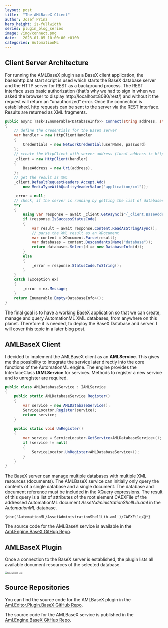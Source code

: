 ```yaml
---
layout: post
title:  "The AMLBaseX Client"
author: Josef Prinz
hero_height: is-fullwidth
series: plugin_blog_series
image: /img/connect.png
date:   2023-01-05 10:00:00 +0100
categories: AutomationML
---
```


## Client Server Architecture
For running the AMLBaseX plugin as a BaseX client application, the basexhttp.bat start script is used which starts the BaseX database server and the HTTP server for REST as a background process. The REST interface uses basic authorization (that's why we had to sign in when we asked the browser to display http://localhost:8080/rest/) and without it the request will return an “unauthorized” error. Once the connection is established, http requests can be sent to the server via the REST interface. Results are returned as XML fragments. 

```c#
public async Task<IEnumerable<DatabaseInfo>> Connect(string address, string userName, string password)
{
	// define the credentials for the BaseX server
	var handler = new HttpClientHandler
	{
		Credentials = new NetworkCredential(userName, password)
	};
	// create the HttpClient with server address (local address is http://localhost:8080/rest/)
	_client = new HttpClient(handler)
	{
		BaseAddress = new Uri(address),
	};
	// get the result as XML 
	_client.DefaultRequestHeaders.Accept.Add(
		new MediaTypeWithQualityHeaderValue("application/xml"));

	_error = null;
	// check, if the server is running by getting the list of databases
	try
	{
		using var response = await _client.GetAsync($"{_client.BaseAddress}");
		if (response.IsSuccessStatusCode)
		{
			var result = await response.Content.ReadAsStringAsync();
			// parse the XML result as an XDocument
			var content = XDocument.Parse(result);
			var databases = content.Descendants(Name("database"));
			return databases.Select(d => new DatabaseInfo(d));
		}
		else
		{
			_error = response.StatusCode.ToString();
		}
	}
	catch (Exception ex)
	{
		_error = ex.Message;
	}
	return Enumerable.Empty<DatabaseInfo>();
}
```

The final goal is to have a working BaseX application so that we can create, manage and query AutomationML XML databases, from anywhere on this planet. Therefore it is needed, to deploy the BaseX Database and server. I will cover this topic in a later blog post.

## AMLBaseX Client
I decided to implement the AMLBaseX client as an **AMLService**. This gives me the possibility to integrate the service later directly into the core functions of the AutomationML engine. The engine provides the InterfaceClass **IAMLService** for services. Methods to register a new service and to unregister are required.

```c#
public class AMLDatabaseService : IAMLService
{
    public static AMLDatabaseService Register()
    {
        var service = new AMLDatabaseService();
        ServiceLocator.Register(service);
        return service;
    }
    
    public static void UnRegister()
    {
        var service = ServiceLocator.GetService<AMLDatabaseService>();
        if (service != null)
        {
            ServiceLocator.UnRegister<AMLDatabaseService>();
        }
    }
}
```

The BaseX server can manage multiple databases with multiple XML resources (documents). The AMLBaseX service can initially only query the contents of a single database and a single document. The database and document reference must be included in the XQuery expressions. The result of this query is a list of attributes of the root element CAEXFile of the addressed AutomationML document *AssetAdministrationShellLib.aml* in the *AutomationML* database.

```xquery
{doc('AutomationML/AssetAdministrationShellLib.aml')/CAEXFile/@*}
```

The source code for the AMLBaseX service is available in the [Aml.Engine.BaseX GitHup Repo][Aml.Engine.BaseX GitHup Repo].


## AMLBaseX Plugin

Once a connection to the BaseX server is established, the plugin lists all available document resources of the selected database.

<img src="/img/documentList.png" alt="Document List" style="zoom:50%;" />

## Source Repositories
You can find the source code for the AMLBaseX plugin in the [Aml.Editor.Plugin.BaseX GitHub Repo][Aml.Editor.Plugin.BaseX GitHub Repo].

The source code for the AMLBaseX service is published in the [Aml.Engine.BaseX GitHup Repo][Aml.Engine.BaseX GitHup Repo].


[Aml.Editor.Plugin.BaseX GitHub Repo]: https://github.com/josefprinz/Aml.Editor.Plugin.BaseX
[Aml.Engine.BaseX GitHup Repo]: https://github.com/josefprinz/Aml.Engine.BaseX
[AutomationML Engine]: https://www.nuget.org/packages/Aml.Engine
